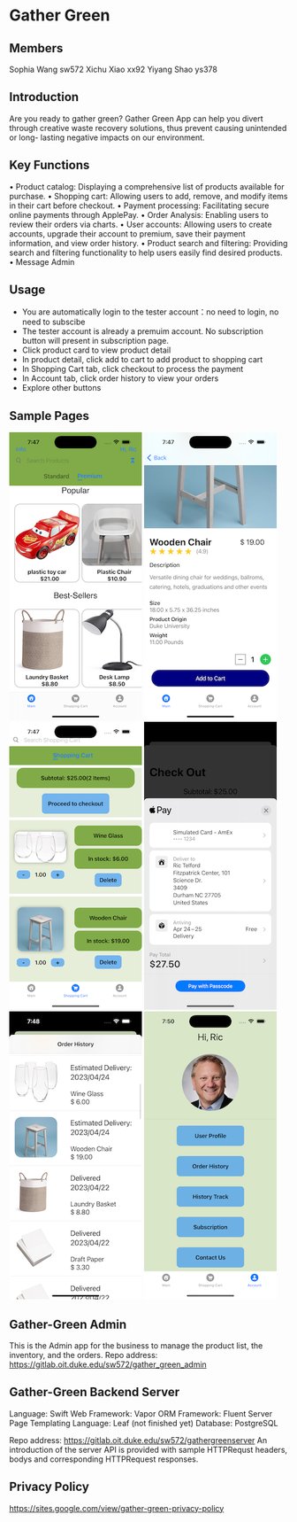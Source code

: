 # Gather Green

## Members
Sophia Wang sw572
Xichu Xiao xx92
Yiyang Shao ys378

## Introduction
Are you ready to gather green?
Gather Green App can help you divert through creative waste recovery solutions, thus prevent causing unintended or long- lasting negative impacts on our environment.

## Key Functions
• Product catalog: Displaying a comprehensive list of products available for
purchase.
• Shopping cart: Allowing users to add, remove, and modify items in their cart before
checkout.
• Payment processing: Facilitating secure online payments through ApplePay.
• Order Analysis: Enabling users to review their orders via charts.
• User accounts: Allowing users to create accounts, upgrade their account to premium, save their payment information, and view order history.
• Product search and filtering: Providing search and filtering functionality to help users easily find desired products.
• Message Admin

## Usage

- You are automatically login to the tester account：no need to login, no need to subscibe
- The tester account is already a premuim account. No subscription button will present in subscription page.
- Click product card to view product detail
- In product detail, click add to cart to add product to shopping cart
- In Shopping Cart tab, click checkout to process the payment
- In Account tab, click order history to view your orders
- Explore other buttons

## Sample Pages
![alt text](images/1.png)
![alt text](images/2.png)
![alt text](images/3.png)
![alt text](images/4.png)
![alt text](images/5.png)
![alt text](images/6.png)

## Gather-Green Admin
This is the Admin app for the business to manage the product list, the inventory, and the orders.
Repo address: https://gitlab.oit.duke.edu/sw572/gather_green_admin


## Gather-Green Backend Server
Language: Swift
Web Framework: Vapor
ORM Framework: Fluent
Server Page Templating Language: Leaf (not finished yet)
Database: PostgreSQL

Repo address: https://gitlab.oit.duke.edu/sw572/gathergreenserver
An introduction of the server API is provided with sample HTTPRequst headers, bodys and corresponding HTTPRequest responses.



## Privacy Policy
https://sites.google.com/view/gather-green-privacy-policy

